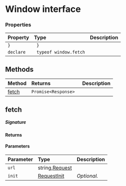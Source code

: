 # Window interface





### Properties

| Property	   | Type	| Description|
|:-------------|:-------|:-----------|
|`}`      |` }` |  |
|`declare`      |` typeof window.fetch` |  |




## Methods

| Method	   |  Returns	| Description|
|:-------------|:-------|:-----------|
|[fetch](#fetch)      | `Promise<Response> `|  |



## fetch



##### Signature

#### Returns

#### Parameters


| Parameter	   | Type    | Description |
|:-------------|:---------------|:------------|
| `url`    | string,[Request](Request.md) |  |
| `init`    | [RequestInit](RequestInit.md) | _Optional._ |

